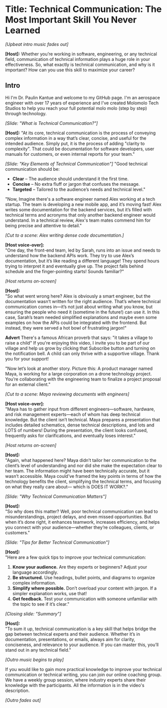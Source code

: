 # Title: Technical Communication: The Most Important Skill You Never Learned

*[Upbeat intro music fades out]*

**[Host]:**
Whether you’re working in software, engineering, or any technical field, communication of technical information plays a huge role in your effectiveness. So, what exactly is technical communication, and why is it important? How can you use this skill to maximize your career?

## Intro
Hi I'm Dr. Paulin Kantue and welcome to my GitHub page. I'm an aerospace engineer with over 17 years of experience and I've created Molomolo Tech Studios to help you reach your full potential molo molo (step by step) through technology.

*[Slide: "What is Technical Communication?"]*

**[Host]:**
"At its core, technical communication is the process of conveying complex information in a way that’s clear, concise, and useful for the intended audience. Simply put, it is the process of adding "clarity to complexity". That could be documentation for software developers, user manuals for customers, or even internal reports for your team."

*[Slide: "Key Elements of Technical Communication"]*
"Good technical communication should be:
- **Clear** – The audience should understand it the first time.
- **Concise** – No extra fluff or jargon that confuses the message.
- **Targeted** – Tailored to the audience’s needs and technical level."

"Now, Imagine there's a software engineer named Alex working at a tech startup. The team is developing a new mobile app, and it’s moving fast! Alex writes some documentation for the backend services, but it’s filled with technical terms and acronyms that only another backend engineer would understand. In a technical review, Alex's team mates commend him for being precise and attentive to detail."

*[Cut to a scene: Alex writing dense code documentation.]*

**[Host voice-over]:**  
"One day, the front-end team, led by Sarah, runs into an issue and needs to understand how the backend APIs work. They try to use Alex’s documentation, but it’s like reading a different language! They spend hours trying to interpret it and eventually give up. The project falls behind schedule and the finger-pointing starts! Sounds familiar?"

*[Host returns on-screen]*

**[Host]:**  
"So what went wrong here? Alex is obviously a smart engineer, but the documentation wasn’t written for the right audience. That’s where technical communication comes in—it’s not just about writing what you know, but ensuring the people who need it (sometime in the future!) can use it. In this case, Sarah’s team needed simplified explanations and maybe even some examples on how the APIs could be integrated with the frontend. But instead, they were served a hot bowl of frustrating jargon!"

**Advert**
There's a famous African proverb that says: "it takes a village to raise a child" If you're enjoying this video, I invite you to be part of our village and help us grow by clicking that Subscribe button and turning on the notification bell. A child can only thrive with a supportive village. Thank you for your support!

"Now let’s look at another story. Picture this: A product manager named Maya, is working for a large corporation on a drone technology project. You’re collaborating with the engineering team to finalize a project proposal for an external client."

*[Cut to a scene: Maya reviewing documents with engineers]*

**[Host voice-over]:**  
"Maya has to gather input from different engineers—software, hardware, and risk management experts—each of whom has deep technical knowledge. But the client isn’t technical. Maya prepares a presentation that includes detailed schematics, dense technical descriptions, and lots and LOTS of numbers! During the presentation, the client looks confused, frequently asks for clarifications, and eventually loses interest."

*[Host returns on-screen]*

**[Host]:**  
"Again, what happened here? Maya didn’t tailor her communication to the client’s level of understanding and nor did she make the expectation clear to her team. The information might have been technically accurate, but it wasn’t accessible. Maya could’ve framed the key points in terms of how the technology benefits the client, simplifying the technical terms, and focusing on what they really care about— which is DOES IT WORK?."

*[Slide: "Why Technical Communication Matters"]*

**[Host]:**  
"So why does this matter? Well, poor technical communication can lead to misunderstandings, project delays, and even missed opportunities. But when it’s done right, it enhances teamwork, increases efficiency, and helps you connect with your audience—whether they’re colleagues, clients, or customers."

*[Slide: "Tips for Better Technical Communication"]*

**[Host]:**  
"Here are a few quick tips to improve your technical communication:  
1. **Know your audience.** Are they experts or beginners? Adjust your language accordingly.  
2. **Be structured.** Use headings, bullet points, and diagrams to organize complex information.  
3. **Simplify where possible.** Don’t overload your content with jargon. If a simpler explanation works, use that!  
4. **Get feedback.** Test your communication with someone unfamiliar with the topic to see if it’s clear."

*[Closing slide: "Summary"]*

**[Host]:**  
"To sum it up, technical communication is a key skill that helps bridge the gap between technical experts and their audience. Whether it’s in documentation, presentations, or emails, always aim for clarity, conciseness, and relevance to your audience. If you can master this, you’ll stand out in any technical field."

*[Outro music begins to play]* 

If you would like to gain more practical knowledge to improve your technical communication or technical writing, you can join our online coaching group. We have a weekly group session, where industry experts share their knowledge with the participants. All the information is in the video's description. 

*[Outro fades out]*
